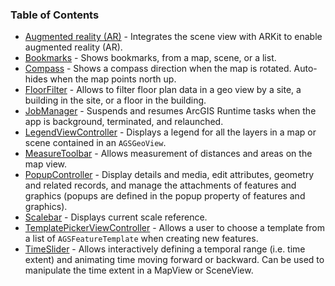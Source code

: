 ### Table of Contents

* [Augmented reality (AR)](AR) - Integrates the scene view with ARKit to enable augmented reality (AR).
* [Bookmarks](Bookmarks) - Shows bookmarks, from a map, scene, or a list.
* [Compass](Compass) - Shows a compass direction when the map is rotated. Auto-hides when the map points north up.
* [FloorFilter](FloorFilter) - Allows to filter floor plan data in a geo view by a site, a building in the site, or a floor in the building. 
* [JobManager](JobManager) - Suspends and resumes ArcGIS Runtime tasks when the app is background, terminated, and relaunched.
* [LegendViewController](LegendViewController) - Displays a legend for all the layers in a map or scene contained in an `AGSGeoView`.
* [MeasureToolbar](MeasureToolbar) - Allows measurement of distances and areas on the map view.
* [PopupController](PopupController) - Display details and media, edit attributes, geometry and related records, and manage the attachments of features and graphics (popups are defined in the popup property of features and graphics).
* [Scalebar](Scalebar) - Displays current scale reference.
* [TemplatePickerViewController](TemplatePicker) - Allows a user to choose a template from a list of `AGSFeatureTemplate` when creating new features.
* [TimeSlider](TimeSlider) - Allows interactively defining a temporal range (i.e. time extent) and animating time moving forward or backward. Can be used to manipulate the time extent in a MapView or SceneView.
